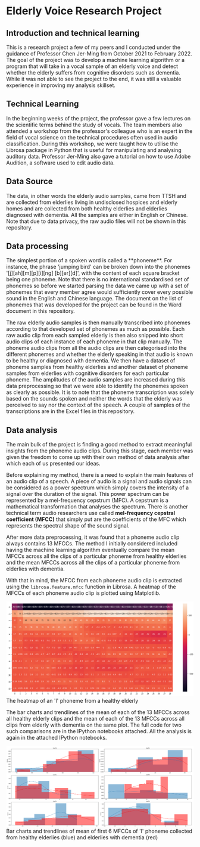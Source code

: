 # Elderly Voice Research Project

## Introduction and technical learning
<p>This is a research project a few of my peers and I conducted under the guidance of Professor Chen Jer-Ming from October 2021 to February 2022. The goal of the project was to develop a machine learning algorithm or a program that will take in a vocal sample of an elderly voice and detect whether the elderly suffers from cognitive disorders such as dementia. While it was not able to see the project to the end, it was still a valuable experience in improving my analysis skillset.</p>

## Technical Learning
<p>In the beginning weeks of the project, the professor gave a few lectures on the scientific terms behind the study of vocals. The team members also attended a workshop from the professor's colleague who is an expert in the field of vocal science on the technical procedures often used in audio classification. During this workshop, we were taught how to utilise the Librosa package in Python that is useful for manipulating and analysing auditory data. Professor Jer-Ming also gave a tutorial on how to use Adobe Audition, a software used to edit audio data.</p>

## Data Source
<p>The data, in other words the elderly audio samples, came from TTSH and are collected from elderlies living in undisclosed hospices and elderly homes and are collected from both healthy elderlies and elderlies diagnosed with dementia. All the samples are either in English or Chinese. Note that due to data privacy, the raw audio files will not be shown in this repository.</p>

## Data processing
<p>The simplest portion of a spoken word is called a **phoneme**. For instance, the phrase 'jumping bird' can be broken down into the phonemes '[j][ah][m][p][i][ng] [b][er][d]', with the content of each square bracket being one phoneme. Note that there is no international standardised set of phonemes so before we started parsing the data we came up with a set of phonemes that every member agree would sufficiently cover every possible sound in the English and Chinese language. The document on the list of phonemes that was developed for the project can be found in the Word document in this repository. 

The raw elderly audio samples is then manually transcribed into phonemes according to that developed set of phonemes as much as possible. Each raw audio clip from each sampled elderly is then also snipped into short audio clips of each instance of each phoneme in that clip manually. The phoneme audio clips from all the audio clips are then categorised into the different phonemes and whether the elderly speaking in that audio is known to be healthy or diagnosed with dementia. We then have a dataset of phoneme samples from healthy elderlies and another dataset of phoneme samples from elderlies with cognitive disorders for each particular phoneme. The amplitudes of the audio samples are increased during this data preprocessing so that we were able to identify the phonemes spoken as clearly as possible. It is to note that the phoneme transcription was solely based on the sounds spoken and neither the words that the elderly was perceived to say nor the context of the speech. A couple of samples of the transcriptions are in the Excel files in this repository.</p>

## Data analysis
<p>The main bulk of the project is finding a good method to extract meaningful insights from the phoneme audio clips. During this stage, each member was given the freedom to come up with their own method of data analysis after which each of us presented our ideas.

Before explaining my method, there is a need to explain the main features of an audio clip of a speech. A piece of audio is a signal and audio signals can be considered as a power spectrum which simply covers the intensity of a signal over the duration of the signal. This power spectrum can be represented by a mel-frequency cepstrum (MFC). A cepstrum is a mathematical transformation that analyses the spectrum. There is another technical term audio researchers use called **mel-frequency cepstral coefficient (MFCC)** that simply put are the coefficients of the MFC which represents the spectral shape of the sound signal.

After more data preprocessing, it was found that a phoneme audio clip always contains 13 MFCCs. The method I initially considered included having the machine learning algorithm eventually compare the mean MFCCs across all the clips of a particular phoneme from healthy elderlies and the mean MFCCs across all the clips of a particular phoneme from elderlies with dementia.

With that in mind, the MFCC from each phoneme audio clip is extracted using the ```librosa.feature.mfcc``` function in Librosa. A heatmap of the MFCCs of each phoneme audio clip is plotted using Matplotlib.</p>

![Heatmap of an 'l' phoneme from a healthy elderly](/Screenshot%202024-10-27%20231107.png)
<span class="caption" style="text-align:center;">The heatmap of an 'l' phoneme from a healthy elderly</span>

<p>The bar charts and trendlines of the mean of each of the 13 MFCCs across all healthy elderly clips and the mean of each of the 13 MFCCs across all clips from elderly with dementia on the same plot. The full code for two such comparisons are in the IPython notebooks attached. All the analysis is again in the attached IPython notebooks.</p>

![Bar charts and trendlines of mean of first 6 MFCCs of 'l' phoneme collected from healthy elderlies (blue) and elderlies with dementia (red)](/Screenshot%202024-10-27%20231128.png)
<span class="caption" style="text-align:center;">Bar charts and trendlines of mean of first 6 MFCCs of 'l' phoneme collected from healthy elderlies (blue) and elderlies with dementia (red)</span>
